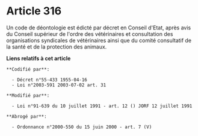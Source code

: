 # Article 316

Un code de déontologie est édicté par décret en Conseil d'Etat, après avis du Conseil supérieur de l'ordre des vétérinaires
et consultation des organisations syndicales de vétérinaires ainsi que du comité consultatif de la santé et de la protection
des animaux.

**Liens relatifs à cet article**

	**Codifié par**:

	  - Décret n°55-433 1955-04-16
	  - Loi n°2003-591 2003-07-02 art. 31

	**Modifié par**:

	  - Loi n°91-639 du 10 juillet 1991 - art. 12 () JORF 12 juillet 1991

	**Abrogé par**:

	  - Ordonnance n°2000-550 du 15 juin 2000 - art. 7 (V)
